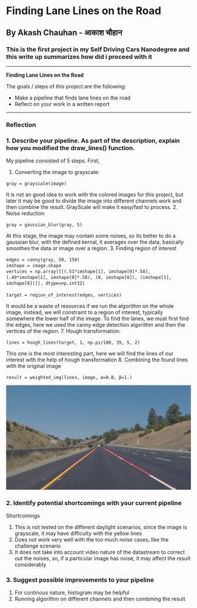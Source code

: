 # **Finding Lane Lines on the Road** 

## By Akash Chauhan - आकाश चौहान 

### This is the first project in my Self Driving Cars Nanodegree and this write up summarizes how did i proceed with it

---

**Finding Lane Lines on the Road**

The goals / steps of this project are the following:
* Make a pipeline that finds lane lines on the road
* Reflect on your work in a written report

---

### Reflection

### 1. Describe your pipeline. As part of the description, explain how you modified the draw_lines() function.

My pipeline consisted of 5 steps. First, 

1. Converting the image to grayscale:  
```
gray = grayscale(image)
```
It is not an good idea to work with the colored images for this project, but later it may be good to divide the image into different channels work and then combine the result. GrayScale will make it easy/fast to process.
2. Noise reduction
```
gray = gaussian_blur(gray, 5)
```
At this stage, the image may contain some noises, so its better to do a gaussian blur, with the defined kernal, it averages over the data, basically smoothes the data or image over a region.
3. Finding region of interest
```
edges = canny(gray, 50, 150)
imshape = image.shape
vertices = np.array([[(.51*imshape[1], imshape[0]*.58), (.49*imshape[1], imshape[0]*.58), (0, imshape[0]), (imshape[1], imshape[0])]], dtype=np.int32)

target = region_of_interest(edges, vertices)
```
It would be a waste of resources if we run the algorithm on the whole image, instead, we will constraint to a region of interest, typically somewhere the lower half of the image.
To find the lanes, we must first find the edges, here we used the canny edge detection algorithm and then the vertices of the region.
7. Hough transformation:
```
lines = hough_lines(target, 1, np.pi/180, 35, 5, 2)
```
This one is the most interesting part, here we will find the lines of our interest with the help of hough transformation
8. Combining the found lines with the original image
```
result = weighted_img(lines, image, α=0.8, β=1.)
```

![alt text](test_images/output_whiteCarLaneSwitch.jpg)


### 2. Identify potential shortcomings with your current pipeline


Shortcomings
1. This is not tested on the different daylight scenarios, since the image is grayscale, it may have difficulty with the yellow lines
2. Does not work very well with the too much noise cases, like the challenge scenario
3. It does not take into account video nature of the datastream to correct out the noises, so, if a particular image has noise, it may affect the result considerably


### 3. Suggest possible improvements to your pipeline

1. For continous nature, histogram may be helpful
2. Running algorithm on different channels and then combining the result